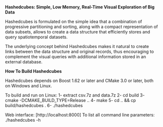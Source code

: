 **Hashedcubes: Simple, Low Memory, Real-Time Visual Exploration of Big Data**

Hashedcubes is formulated on the simple idea that a combination of progressive partitioning and sorting, along with a compact representation of data subsets, allows to create a data structure that efficiently stores and query spatiotemporal datasets.

The underlying concept behind Hashedcubes makes it natural to create links between the data structure and original records, thus encouraging to complement the visual queries with additional information stored in an external database.

**How To Build Hashedcubes**

Hashedcubes depends on Boost 1.62 or later and CMake 3.0 or later, both on Windows and Linux.

To build and run on Linux:
1- extract csv.7z and data.7z
2- cd build
3- cmake -DCMAKE_BUILD_TYPE=Release ..
4- make
5- cd .. && cp build/hashedcubes .
6- ./hashedcubes

Web interface: [http://localhost:8000]
To list all command line parameters: ./hashedcubes -h
